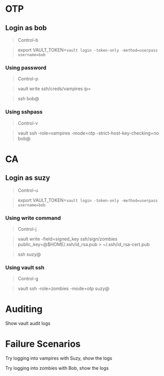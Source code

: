 # OTP

## Login as bob

> Control-b

> export VAULT_TOKEN=`vault login -token-only -method=userpass username=bob`

### Using password

> Control-p

> vault write ssh/creds/vampires ip=<IP>

> ssh bob@<IP>

### Using sshpass

> Control-v

> vault ssh -role=vampires -mode=otp -strict-host-key-checking=no bob@<IP>

# CA

## Login as suzy

> Control-u

> export VAULT_TOKEN=`vault login -token-only -method=userpass username=bob`

### Using write command

> Control-j

> vault write -field=signed_key ssh/sign/zombies public_key=@$HOME/.ssh/id_rsa.pub > ~/.ssh/id_rsa-cert.pub

> ssh suzy@<IP>

### Using vault ssh

> Control-g

> vault ssh -role=zombies -mode=otp suzy@<IP>

# Auditing
Show vault audit logs

# Failure Scenarios

Try logging into vampires with Suzy, show the logs

Try logging into zombies with Bob, show the logs

